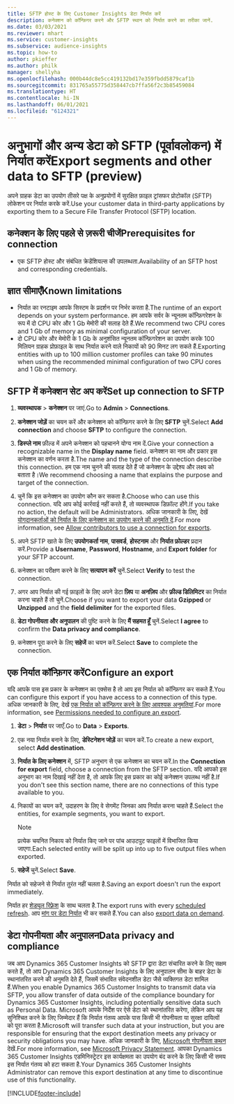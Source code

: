 ```yaml
---
title: SFTP होस्ट के लिए Customer Insights डेटा निर्यात करें
description: कनेक्शन को कॉन्फ़िगर करने और SFTP स्थान को निर्यात करने का तरीका जानें.
ms.date: 03/03/2021
ms.reviewer: mhart
ms.service: customer-insights
ms.subservice: audience-insights
ms.topic: how-to
author: pkieffer
ms.author: philk
manager: shellyha
ms.openlocfilehash: 000b44dc8e5cc419132bd17e359fbdd5879caf1b
ms.sourcegitcommit: 831765a55775d358447cb7ffa56f2c3b85459084
ms.translationtype: HT
ms.contentlocale: hi-IN
ms.lasthandoff: 06/01/2021
ms.locfileid: "6124321"
---
```

# <a name="export-segments-and-other-data-to-sftp-preview"></a><span data-ttu-id="d840a-103">अनुभागों और अन्य डेटा को SFTP (पूर्वावलोकन) में निर्यात करें</span><span class="sxs-lookup"><span data-stu-id="d840a-103">Export segments and other data to SFTP (preview)</span></span>

<span data-ttu-id="d840a-104">अपने ग्राहक डेटा का उपयोग तीसरे पक्ष के अनुप्रयोगों में सुरक्षित फ़ाइल ट्रांसफर प्रोटोकॉल (SFTP) लोकेशन पर निर्यात करके करें.</span><span class="sxs-lookup"><span data-stu-id="d840a-104">Use your customer data in third-party applications by exporting them to a Secure File Transfer Protocol (SFTP) location.</span></span>

## <a name="prerequisites-for-connection"></a><span data-ttu-id="d840a-105">कनेक्शन के लिए पहले से ज़रूरी चीजें</span><span class="sxs-lookup"><span data-stu-id="d840a-105">Prerequisites for connection</span></span>

- <span data-ttu-id="d840a-106">एक SFTP होस्ट और संबंधित क्रेडेंशियल्स की उपलब्धता.</span><span class="sxs-lookup"><span data-stu-id="d840a-106">Availability of an SFTP host and corresponding credentials.</span></span>

## <a name="known-limitations"></a><span data-ttu-id="d840a-107">ज्ञात सीमाएँ</span><span class="sxs-lookup"><span data-stu-id="d840a-107">Known limitations</span></span>

- <span data-ttu-id="d840a-108">निर्यात का रनटाइम आपके सिस्टम के प्रदर्शन पर निर्भर करता है.</span><span class="sxs-lookup"><span data-stu-id="d840a-108">The runtime of an export depends on your system performance.</span></span> <span data-ttu-id="d840a-109">हम आपके सर्वर के न्यूनतम कॉन्फ़िगरेशन के रूप में दो CPU कोर और 1 Gb मेमोरी की सलाह देते हैं.</span><span class="sxs-lookup"><span data-stu-id="d840a-109">We recommend two CPU cores and 1 Gb of memory as minimal configuration of your server.</span></span> 
- <span data-ttu-id="d840a-110">दो CPU कोर और मेमोरी के 1 Gb के अनुशंसित न्यूनतम कॉन्फ़िगरेशन का उपयोग करके 100 मिलियन ग्राहक प्रोफ़ाइल के साथ निर्यात करने वाले निकायों को 90 मिनट लग सकते हैं.</span><span class="sxs-lookup"><span data-stu-id="d840a-110">Exporting entities with up to 100 million customer profiles can take 90 minutes when using the recommended minimal configuration of two CPU cores and 1 Gb of memory.</span></span> 

## <a name="set-up-connection-to-sftp"></a><span data-ttu-id="d840a-111">SFTP में कनेक्शन सेट अप करें</span><span class="sxs-lookup"><span data-stu-id="d840a-111">Set up connection to SFTP</span></span>

1. <span data-ttu-id="d840a-112">**व्यवस्थापक** > **कनेक्शन** पर जाएं.</span><span class="sxs-lookup"><span data-stu-id="d840a-112">Go to **Admin** > **Connections**.</span></span>

1. <span data-ttu-id="d840a-113">**कनेक्शन जोड़ें** का चयन करें और कनेक्शन को कॉन्फ़िगर करने के लिए **SFTP** चुनें.</span><span class="sxs-lookup"><span data-stu-id="d840a-113">Select **Add connection** and choose **SFTP** to configure the connection.</span></span>

1. <span data-ttu-id="d840a-114">**डिस्प्ले नाम** फ़ील्ड में अपने कनेक्शन को पहचानने योग्य नाम दें.</span><span class="sxs-lookup"><span data-stu-id="d840a-114">Give your connection a recognizable name in the **Display name** field.</span></span> <span data-ttu-id="d840a-115">कनेक्शन का नाम और प्रकार इस कनेक्शन का वर्णन करता है.</span><span class="sxs-lookup"><span data-stu-id="d840a-115">The name and the type of the connection describe this connection.</span></span> <span data-ttu-id="d840a-116">हम एक नाम चुनने की सलाह देते हैं जो कनेक्शन के उद्देश्य और लक्ष्य को बताता है।</span><span class="sxs-lookup"><span data-stu-id="d840a-116">We recommend choosing a name that explains the purpose and target of the connection.</span></span>

1. <span data-ttu-id="d840a-117">चुनें कि इस कनेक्शन का उपयोग कौन कर सकता है.</span><span class="sxs-lookup"><span data-stu-id="d840a-117">Choose who can use this connection.</span></span> <span data-ttu-id="d840a-118">यदि आप कोई कार्रवाई नहीं करते हैं, तो व्यवस्थापक डिफ़ॉल्ट होंगे.</span><span class="sxs-lookup"><span data-stu-id="d840a-118">If you take no action, the default will be Administrators.</span></span> <span data-ttu-id="d840a-119">अधिक जानकारी के लिए, देखें [योगदानकर्ताओं को निर्यात के लिए कनेक्शन का उपयोग करने की अनुमति दें](connections.md#allow-contributors-to-use-a-connection-for-exports).</span><span class="sxs-lookup"><span data-stu-id="d840a-119">For more information, see [Allow contributors to use a connection for exports](connections.md#allow-contributors-to-use-a-connection-for-exports).</span></span>

1. <span data-ttu-id="d840a-120">अपने SFTP खाते के लिए **उपयोगकर्ता नाम**, **पासवर्ड**, **होस्टनाम** और **निर्यात फ़ोल्डर** प्रदान करें.</span><span class="sxs-lookup"><span data-stu-id="d840a-120">Provide a **Username**, **Password**, **Hostname**, and **Export folder** for your SFTP account.</span></span>

1. <span data-ttu-id="d840a-121">कनेक्शन का परीक्षण करने के लिए **सत्यापन करें** चुनें.</span><span class="sxs-lookup"><span data-stu-id="d840a-121">Select **Verify** to test the connection.</span></span>

1. <span data-ttu-id="d840a-122">अगर आप निर्यात की गई फ़ाइलों के लिए अपने डेटा **ज़िप** या **अनज़िप** और **फ़ील्ड डिलिमिटर** का निर्यात करना चाहते हैं तो चुनें.</span><span class="sxs-lookup"><span data-stu-id="d840a-122">Choose if you want to export your data **Gzipped** or **Unzipped** and the **field delimiter** for the exported files.</span></span>

1. <span data-ttu-id="d840a-123">**डेटा गोपनीयता और अनुपालन** की पुष्टि करने के लिए **मैं सहमत हूँ** चुनें.</span><span class="sxs-lookup"><span data-stu-id="d840a-123">Select **I agree** to confirm the **Data privacy and compliance**.</span></span>

1. <span data-ttu-id="d840a-124">कनेक्शन पूरा करने के लिए **सहेजें** का चयन करें.</span><span class="sxs-lookup"><span data-stu-id="d840a-124">Select **Save** to complete the connection.</span></span>

## <a name="configure-an-export"></a><span data-ttu-id="d840a-125">एक निर्यात कॉन्फ़िगर करें</span><span class="sxs-lookup"><span data-stu-id="d840a-125">Configure an export</span></span>

<span data-ttu-id="d840a-126">यदि आपके पास इस प्रकार के कनेक्शन का एक्सेस है तो आप इस निर्यात को कॉन्फ़िगर कर सकते हैं.</span><span class="sxs-lookup"><span data-stu-id="d840a-126">You can configure this export if you have access to a connection of this type.</span></span> <span data-ttu-id="d840a-127">अधिक जानकारी के लिए, देखें [एक निर्यात को कॉन्फ़िगर करने के लिए आवश्यक अनुमतियां](export-destinations.md#set-up-a-new-export).</span><span class="sxs-lookup"><span data-stu-id="d840a-127">For more information, see [Permissions needed to configure an export](export-destinations.md#set-up-a-new-export).</span></span>

1. <span data-ttu-id="d840a-128">**डेटा** > **निर्यात** पर जाएँ.</span><span class="sxs-lookup"><span data-stu-id="d840a-128">Go to **Data** > **Exports**.</span></span>

1. <span data-ttu-id="d840a-129">एक नया निर्यात बनाने के लिए, **डेस्टिनेशन जोड़ें** का चयन करें.</span><span class="sxs-lookup"><span data-stu-id="d840a-129">To create a new export, select **Add destination**.</span></span>

1. <span data-ttu-id="d840a-130">**निर्यात के लिए कनेक्शन** में, SFTP अनुभाग से एक कनेक्शन का चयन करें.</span><span class="sxs-lookup"><span data-stu-id="d840a-130">In the **Connection for export** field, choose a connection from the SFTP section.</span></span> <span data-ttu-id="d840a-131">यदि आपको इस अनुभाग का नाम दिखाई नहीं देता है, तो आपके लिए इस प्रकार का कोई कनेक्शन उपलब्ध नहीं है.</span><span class="sxs-lookup"><span data-stu-id="d840a-131">If you don't see this section name, there are no connections of this type available to you.</span></span>

1. <span data-ttu-id="d840a-132">निकायों का चयन करें, उदाहरण के लिए वे सेगमेंट जिनका आप निर्यात करना चाहते हैं.</span><span class="sxs-lookup"><span data-stu-id="d840a-132">Select the entities, for example segments, you want to export.</span></span>

   > [!NOTE]
   > <span data-ttu-id="d840a-133">प्रत्येक चयनित निकाय को निर्यात किए जाने पर पांच आउटपुट फाइलों में विभाजित किया जाएगा.</span><span class="sxs-lookup"><span data-stu-id="d840a-133">Each selected entity will be split up into up to five output files when exported.</span></span> 

1. <span data-ttu-id="d840a-134">**सहेजें** चुनें.</span><span class="sxs-lookup"><span data-stu-id="d840a-134">Select **Save**.</span></span>

<span data-ttu-id="d840a-135">निर्यात को सहेजने से निर्यात तुरंत नहीं चलता है.</span><span class="sxs-lookup"><span data-stu-id="d840a-135">Saving an export doesn't run the export immediately.</span></span>

<span data-ttu-id="d840a-136">निर्यात हर [शेड्यूल रिफ़्रेश](system.md#schedule-tab) के साथ चलता है.</span><span class="sxs-lookup"><span data-stu-id="d840a-136">The export runs with every [scheduled refresh](system.md#schedule-tab).</span></span> <span data-ttu-id="d840a-137">आप [मांग पर डेटा निर्यात](export-destinations.md#run-exports-on-demand) भी कर सकते हैं.</span><span class="sxs-lookup"><span data-stu-id="d840a-137">You can also [export data on demand](export-destinations.md#run-exports-on-demand).</span></span> 

## <a name="data-privacy-and-compliance"></a><span data-ttu-id="d840a-138">डेटा गोपनीयता और अनुपालन</span><span class="sxs-lookup"><span data-stu-id="d840a-138">Data privacy and compliance</span></span>

<span data-ttu-id="d840a-139">जब आप Dynamics 365 Customer Insights को SFTP द्वारा डेटा संचारित करने के लिए सक्षम करते हैं, तो आप Dynamics 365 Customer Insights के लिए अनुपालन सीमा के बाहर डेटा के स्थानांतरित करने की अनुमति देते हैं, जिसमें संभावित संवेदनशील डेटा जैसे व्यक्तिगत डेटा शामिल हैं.</span><span class="sxs-lookup"><span data-stu-id="d840a-139">When you enable Dynamics 365 Customer Insights to transmit data via SFTP, you allow transfer of data outside of the compliance boundary for Dynamics 365 Customer Insights, including potentially sensitive data such as Personal Data.</span></span> <span data-ttu-id="d840a-140">Microsoft आपके निर्देश पर ऐसे डेटा को स्थानांतरित करेगा, लेकिन आप यह सुनिश्चित करने के लिए जिम्मेदार हैं कि निर्यात गंतव्य आपके पास किसी भी गोपनीयता या सुरक्षा दायित्वों को पूरा करता है.</span><span class="sxs-lookup"><span data-stu-id="d840a-140">Microsoft will transfer such data at your instruction, but you are responsible for ensuring that the export destination meets any privacy or security obligations you may have.</span></span> <span data-ttu-id="d840a-141">अधिक जानकारी के लिए, [Microsoft गोपनीयता कथन](https://go.microsoft.com/fwlink/?linkid=396732) देखें.</span><span class="sxs-lookup"><span data-stu-id="d840a-141">For more information, see [Microsoft Privacy Statement](https://go.microsoft.com/fwlink/?linkid=396732).</span></span>
<span data-ttu-id="d840a-142">आपका Dynamics 365 Customer Insights एडमिनिस्ट्रेटर इस कार्यक्षमता का उपयोग बंद करने के लिए किसी भी समय इस निर्यात गंतव्य को हटा सकता है.</span><span class="sxs-lookup"><span data-stu-id="d840a-142">Your Dynamics 365 Customer Insights Administrator can remove this export destination at any time to discontinue use of this functionality.</span></span>

[!INCLUDE[footer-include](../includes/footer-banner.md)]
